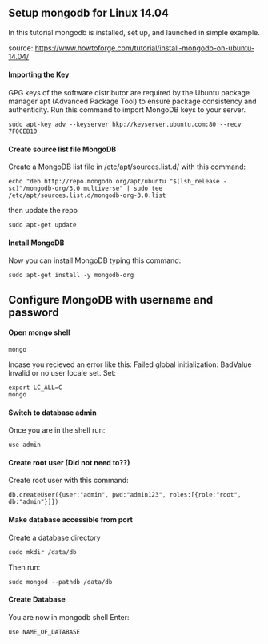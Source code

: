 ## Setup mongodb for Linux 14.04
In this tutorial mongodb is installed, set up, and launched in simple example.

source: <href> https://www.howtoforge.com/tutorial/install-mongodb-on-ubuntu-14.04/ </href>

#### Importing the Key
GPG keys of the software distributor are required by the Ubuntu package manager 
apt (Advanced Package Tool) to ensure package consistency and authenticity. 
Run this command to import MongoDB keys to your server.
```
sudo apt-key adv --keyserver hkp://keyserver.ubuntu.com:80 --recv 7F0CEB10
```
#### Create source list file MongoDB
Create a MongoDB list file in /etc/apt/sources.list.d/ with this command:

```
echo "deb http://repo.mongodb.org/apt/ubuntu "$(lsb_release -sc)"/mongodb-org/3.0 multiverse" | sudo tee /etc/apt/sources.list.d/mongodb-org-3.0.list
```
then update the repo
```
sudo apt-get update
```

#### Install MongoDB
Now you can install MongoDB typing this command:
```
sudo apt-get install -y mongodb-org
```

## Configure MongoDB with username and password

#### Open mongo shell
```
mongo
```
Incase you recieved an error like this: Failed global initialization: BadValue Invalid or no user locale set. Set:
```
export LC_ALL=C
mongo
```

#### Switch to database admin 
Once you are in the shell run:
```
use admin
```

#### Create root user (Did not need to??)
Create root user with this command:
```
db.createUser({user:"admin", pwd:"admin123", roles:[{role:"root", db:"admin"}]})
```

#### Make database accessible from port
Create a database directory
```
sudo mkdir /data/db
```
Then run:
```
sudo mongod --pathdb /data/db
```

#### Create Database
You are now in mongodb shell
Enter:
```
use NAME_OF_DATABASE
```











